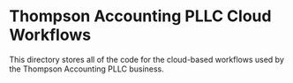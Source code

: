 # Thompson Accounting PLLC Cloud Workflows

This directory stores all of the code for the cloud-based workflows used by the Thompson Accounting PLLC business.
